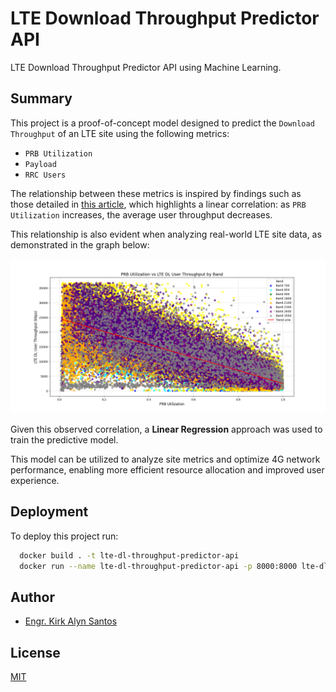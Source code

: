 
# LTE Download Throughput Predictor API

LTE Download Throughput Predictor API using Machine Learning.

## Summary

This project is a proof-of-concept model designed to predict the `Download Throughput` of an LTE site using the following metrics:

- `PRB Utilization`
- `Payload`
- `RRC Users`

The relationship between these metrics is inspired by findings such as those detailed in [this article](https://www.researchgate.net/figure/The-test-set-LTE-cells-PRB-utilization-vs-average-user-throughput-of-1-busy-hour-Linear_fig3_345446849?fbclid=IwZXh0bgNhZW0CMTEAAR05hot6mKNi2HTGkK5CIhinJhs0J-7AyueSaDXfHjnn_4GZN2Cmrw-hIX8_aem_J7at88cjMh_qC9387ZtV0A&__cf_chl_tk=.LRTE2OXcHhJZaYeivl7qdzXL_CdY094uJ4uepfNQo4-1735223026-1.0.1.1-quTIhVHN8WL2cvbAyZ7WW_58zMGsTYM_8LQncSQwK9Y), which highlights a linear correlation: as `PRB Utilization` increases, the average user throughput decreases.

This relationship is also evident when analyzing real-world LTE site data, as demonstrated in the graph below:

![PRB Utilization vs. Download Throughput](assets/prb-vs-dltput.png)

Given this observed correlation, a **Linear Regression** approach was used to train the predictive model.

This model can be utilized to analyze site metrics and optimize 4G network performance, enabling more efficient resource allocation and improved user experience.

## Deployment

To deploy this project run:

```bash
  docker build . -t lte-dl-throughput-predictor-api
  docker run --name lte-dl-throughput-predictor-api -p 8000:8000 lte-dl-throughput-predictor-api
```


## Author

- [Engr. Kirk Alyn Santos](https://github.com/kirkalyn13)


## License

[MIT](https://choosealicense.com/licenses/mit/)

